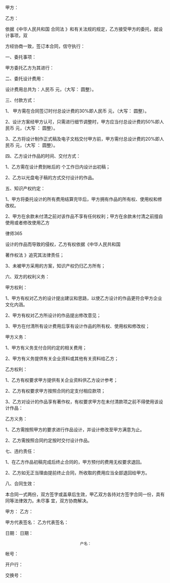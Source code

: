 
 


甲方： 


乙方：


依据《中华人民共和国
合同法
》和有关法规的规定，乙方接受甲方的委托，就设计事项，双


方经协商一致，签订本合同，信守执行：


一、委托事项：


甲方委托乙方为其进行：                                                    


二、委托设计费用：


设计费用总共为：人民币       元，（大写：       圆整）。


三、付款方式：


1、 甲方需在合同签订时付总设计费的30%即人民币        元，（大写：          圆整）。


2、设计方案经甲方认可，只需进行细节调整时，甲方应当付总设计费的50%即人民币       元，（大写
：         圆整）。


3、乙方将设计制作正式稿及电子文档交付甲方前，甲方需付总设计费的20%即人民币       元，（大写
：             圆整）。


四、乙方设计作品的时间、交付方式：


1、乙方需在设计费到帐后的       个工作日内设计出初稿；


2、乙方以光盘电子稿的方式交付设计的作品。


五、知识产权约定：


1、甲方将委托设计的所有费用结算完毕后，甲方拥有作品的所有权、使用权和修改权。


2、甲方在余款未付清之前对该作品不享有任何权利；甲方在余款未付清之前擅自使用或者修改使用乙方




 
律师365






设计的作品而导致的侵权，乙方有权依据《中华人民共和国

著作权法
》追究其法律责任；




3、未被甲方采用的方案，知识产权仍归乙方所有；


六、双方的权利义务：


甲方权利：


1、甲方有权对乙方的设计提出建议和思路，以使乙方设计的作品更符合甲方企业文化内涵。


2、甲方有权对乙方所设计的作品提出修改意见；


3、甲方在付清所有设计费用后享有设计作品的所有权、使用权和修改权；


甲方义务：


1、甲方有义务支付合同约定的相关费用；


2、甲方有义务提供有关企业资料或其他有关资料给乙方；


乙方权利：


1、乙方有权要求甲方提供有关企业资料供乙方设计参考；


2、乙方有权要求甲方按照合同约定支付相应款项；


3、乙方对设计的作品享有著作权，有权要求甲方在未付清款项之前不得使用该设计作品：


乙方义务：


1、乙方需按照甲方的要求进行作品设计，并设计修改至甲方满意为止。


2、乙方需按照合同约定按时交付设计作品。 


七、违约责任：


1、在乙方作品初稿完成后终止合同的，甲方预付的费用无权要求退回。


2、乙方如无正当理由提前终止合同，所收取的费用应当全部退回给甲方。


八、合同生效：


本合同一式两份，双方签字或盖章后生效，甲乙双方各持对方签字合同一份，具有同等法律效力。未尽事
宜，双方协商解决。


 



甲方：                               乙方：


甲方代表签名：                       乙方代表签名：


日期：                               日期：


                                     户名：
帐号：


开户行：


交换号：
 


 

 
 
 
 
 
  


  
 

  


  


  
 
 
 
 

